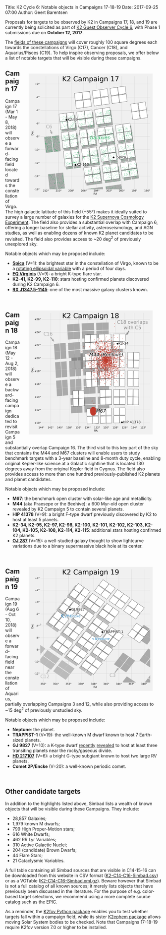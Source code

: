 Title: K2 Cycle 6: Notable objects in Campaigns 17-18-19
Date: 2017-09-25 07:00
Author: Geert Barentsen

Proposals for targets to be observed by K2 in Campaigns 17, 18, and 19
are currently being solicited as part of [K2 Guest Observer Cycle 6](k2-proposing-targets.html),
with Phase 1 submissions due on **October 12, 2017**.

The [fields of these campaigns](k2-fields.html) 
will cover roughly 100 square degrees each towards the
constellations of Virgo (C17), Cancer (C18), and Aquarius/Pisces (C19).
To help inspire observing proposals,
we offer below a list of notable targets that will be visible
during these campaigns.


<div style="max-width: 400px; float:right; padding:2em;">
<a href="images/k2/k2-c17-field.png">
<img alt="Figure: position of field 17." class="img-responsive" src="images/k2/k2-c17-field.png"/></a>
</div>

## Campaign 17

Campaign 17 (Mar 1 - May 8, 2018) will observe a forward-facing field
located towards the constellation of Virgo.
The high galactic latitude of this field (+55°) makes it ideally suited
to survey a large number of galaxies for the [K2 Supernova Cosmology Experiment](supernova-experiment).
The field also provides a substantial overlap with Campaign 6,
offering a longer baseline for stellar activity, asteroseismology, and AGN studies,
as well as enabling dozens of known K2 planet candidates to be revisited.
The field also provides access to ~20 deg<sup>2</sup> of previously unexplored sky.

Notable objects which may be proposed include:

* **[Spica](https://en.wikipedia.org/wiki/Spica)** (V=1): the brightest star in the constellation of Virgo, known to be a [rotating ellipsoidal variable](https://en.wikipedia.org/wiki/Rotating_ellipsoidal_variable) with a period of four days.
* **[EQ Virginis](https://en.wikipedia.org/wiki/EQ_Virginis)** (V=9): a bright K-type flare star.
* **K2-41, K2-99, K2-110**: stars hosting confirmed planets discovered during K2 Campaign 6.
* **[RX J1347.5-1145](https://en.wikipedia.org/wiki/RX_J1347.5-1145)**: one of the most massive galaxy clusters known.

<br style="clear: both;">

<div style="max-width: 400px; float:right; padding:2em;">
<a href="images/k2/k2-c18-field.png">
<img alt="Figure: position of field 18 relative to fields 5 and 16." class="img-responsive" src="images/k2/k2-c18-field.png"/></a>
</div>

## Campaign 18 

Campaign 18 (May 12 - Aug 2, 2018) will observe a backward-facing campaign dedicated to revisit Campaign 5 and substantially overlap Campaign 16.
The third visit to this key part of the sky that contains the M44 and M67 
clusters will enable users to study benchmark targets with a 3-year baseline and 8-month duty cycle, enabling original Kepler-like science
at a Galactic sightline that is located 130 degrees away from the original Kepler field in Cygnus.
The field also provides access to more than one hundred previously-published K2 planets and planet candidates.

Notable objects which may be proposed include:

* **M67**: the benchmark open cluster with solar-like age and metallicity.
* **M44** (aka Praesepe or the Beehive): a 600 Myr-old open cluster revealed by K2 Campaign 5 to contain several planets.
* **HIP 41378** (V=9): a bright F-type dwarf previously discovered by K2 to host at least 5 planets.
* **K2-34, K2-95, K2-97, K2-98, K2-100, K2-101, K2-102, K2-103, K2-104, K2-105, K2-108, K2-114, K2-115**: additional stars hosting confirmed K2 planets.
* **[OJ 287](https://en.wikipedia.org/wiki/OJ_287)** (V=15): a well-studied galaxy thought to show lightcurve variations due to a binary supermassive black hole at its center.


<br style="clear: both;">

<div style="max-width: 400px; float:right; padding:2em;">
<a href="images/k2/k2-c19-field.png">
<img alt="Figure: position of field 19 relative to fields 12 and 3." class="img-responsive" src="images/k2/k2-c19-field.png"/></a>
</div>


## Campaign 19


Campaign 19 (Aug 6 - Oct 10, 2018) will observe a forward-facing field near the constellation of Aquarius, partially overlapping Campaigns 3 and 12,
while also providing access to ~15 deg<sup>2</sup> of previously unstudied sky.

Notable objects which may be proposed include:

* **Neptune**: the planet.
* **TRAPPIST-1** (V=19): the well-known M dwarf known to host 7 Earth-sized planets.
* **GJ 9827** (V=10): a K-type dwarf [recently](https://arxiv.org/abs/1709.01527) [revealed](https://arxiv.org/abs/1709.01957) to host at least three transiting planets near the rocky/gaseous divide.
* **[HD 217107](https://en.wikipedia.org/wiki/HD_217107)** (V=6): a bright G-type subgiant known to host two large RV planets.
* **Comet 2P/Encke** (V=20): a well-known periodic comet.


<br style="clear: both;">

## Other candidate targets

In addition to the highlights listed above, Simbad lists a wealth of known objects that will be visible during these Campaigns. They include:

* 28,857 Galaxies;
* 1,979 known M dwarfs;
* 799 High Proper-Motion stars;
* 616 White Dwarfs;
* 462 RR Lyr Variables;
* 310 Active Galactic Nuclei;
* 204 (candidate) Brown Dwarfs;
* 44 Flare Stars;
* 21 Cataclysmic Variables.

A full table containing all Simbad sources that are visible in C14-15-16
can be downloaded from this website in CSV format ([K2-C14-C16-Simbad.csv](https://raw.githubusercontent.com/KeplerGO/K2FootprintFiles/master/simbad/K2-C17-C19-Simbad.csv)) or as a VOTable ([K2-C14-C16-Simbad.xml.gz](https://github.com/KeplerGO/K2FootprintFiles/raw/master/simbad/K2-C17-C19-Simbad.xml.gz)). Beware however that Simbad is not a full catalog of all known sources; it merely lists objects that have previously been discussed in the literature.
For the purpose of e.g. color-based target selections,
we recommend using a more complete source catalog such as the [EPIC](https://archive.stsci.edu/k2/epic/search.php).

As a reminder, the [K2fov Python package](software.html#k2fov) enables you to test whether targets fall within a campaign field,
while its sister [K2ephem package](software.html#k2ephem)
allows moving Solar System bodies to be checked.
Note that Campaigns 17-18-19 require K2fov version 7.0 or higher to be installed.
